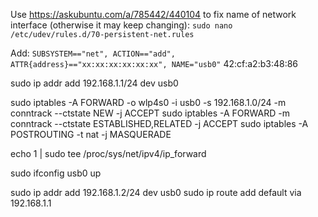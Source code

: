 Use https://askubuntu.com/a/785442/440104 to fix name of network interface (otherwise it may keep changing):
```sudo nano /etc/udev/rules.d/70-persistent-net.rules```

Add:
```SUBSYSTEM=="net", ACTION=="add", ATTR{address}=="xx:xx:xx:xx:xx:xx", NAME="usb0"```
42:cf:a2:b3:48:86


sudo ip addr add 192.168.1.1/24 dev usb0

sudo iptables -A FORWARD -o wlp4s0 -i usb0 -s 192.168.1.0/24 -m conntrack --ctstate NEW -j ACCEPT
sudo iptables -A FORWARD -m conntrack --ctstate ESTABLISHED,RELATED -j ACCEPT
sudo iptables -A POSTROUTING -t nat -j MASQUERADE

echo 1 | sudo tee /proc/sys/net/ipv4/ip_forward

sudo ifconfig usb0 up



sudo ip addr add 192.168.1.2/24 dev usb0
sudo ip route add default via 192.168.1.1